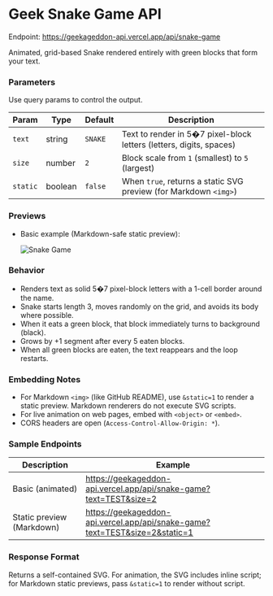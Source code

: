 # Geek Snake Game API

Endpoint: https://geekageddon-api.vercel.app/api/snake-game

Animated, grid-based Snake rendered entirely with green blocks that form your text.

### Parameters
Use query params to control the output.

| Param | Type | Default | Description |
|------|------|---------|-------------|
| `text` | string | `SNAKE` | Text to render in 5�7 pixel-block letters (letters, digits, spaces) |
| `size` | number | `2` | Block scale from `1` (smallest) to `5` (largest) |
| `static` | boolean | `false` | When `true`, returns a static SVG preview (for Markdown `<img>`) |

### Previews

- Basic example (Markdown-safe static preview):
  
  ![Snake Game](https://geekageddon-api.vercel.app/api/snake-game?text=Test&size=1)

### Behavior
- Renders text as solid 5�7 pixel-block letters with a 1-cell border around the name.
- Snake starts length 3, moves randomly on the grid, and avoids its body where possible.
- When it eats a green block, that block immediately turns to background (black).
- Grows by +1 segment after every 5 eaten blocks.
- When all green blocks are eaten, the text reappears and the loop restarts.

### Embedding Notes
- For Markdown `<img>` (like GitHub README), use `&static=1` to render a static preview. Markdown renderers do not execute SVG scripts.
- For live animation on web pages, embed with `<object>` or `<embed>`.
- CORS headers are open (`Access-Control-Allow-Origin: *`).

### Sample Endpoints

| Description | Example |
|------------|---------|
| Basic (animated) | https://geekageddon-api.vercel.app/api/snake-game?text=TEST&size=2 |
| Static preview (Markdown) | https://geekageddon-api.vercel.app/api/snake-game?text=TEST&size=2&static=1 |

### Response Format
Returns a self-contained SVG. For animation, the SVG includes inline script; for Markdown static previews, pass `&static=1` to render without script.



